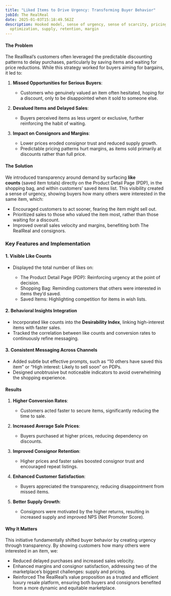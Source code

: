 ```yaml
---
title: "Liked Items to Drive Urgency: Transforming Buyer Behavior"
jobId: The RealReal
date: 2025-01-03T15:18:49.562Z
description: Hooked model, sense of urgency, sense of scarcity, pricing
  optimization, supply, retention, margin
---
```

#### The Problem

The RealReal’s customers often leveraged the predictable discounting patterns to delay purchases, particularly by saving items and waiting for price reductions. While this strategy worked for buyers aiming for bargains, it led to:

1. **Missed Opportunities for Serious Buyers**:

   * Customers who genuinely valued an item often hesitated, hoping for a discount, only to be disappointed when it sold to someone else.
2. **Devalued Items and Delayed Sales**:

   * Buyers perceived items as less urgent or exclusive, further reinforcing the habit of waiting.
3. **Impact on Consignors and Margins**:

   * Lower prices eroded consignor trust and reduced supply growth.
   * Predictable pricing patterns hurt margins, as items sold primarily at discounts rather than full price.

#### The Solution

We introduced transparency around demand by surfacing **like counts** (saved item totals) directly on the Product Detail Page (PDP), in the shopping bag, and within customers’ saved items list. This visibility created a sense of urgency, showing buyers how many others were interested in the same item, which:

* Encouraged customers to act sooner, fearing the item might sell out.
* Prioritized sales to those who valued the item most, rather than those waiting for a discount.
* Improved overall sales velocity and margins, benefiting both The RealReal and consignors.

### Key Features and Implementation

#### 1. **Visible Like Counts**

* Displayed the total number of likes on:

  * The Product Detail Page (PDP): Reinforcing urgency at the point of decision.
  * Shopping Bag: Reminding customers that others were interested in items they’d saved.
  * Saved Items: Highlighting competition for items in wish lists.

#### 2. **Behavioral Insights Integration**

* Incorporated like counts into the **Desirability Index**, linking high-interest items with faster sales.
* Tracked the correlation between like counts and conversion rates to continuously refine messaging.

#### 3. **Consistent Messaging Across Channels**

* Added subtle but effective prompts, such as “10 others have saved this item” or “High interest: Likely to sell soon” on PDPs.
* Designed unobtrusive but noticeable indicators to avoid overwhelming the shopping experience.

#### Results

1. **Higher Conversion Rates**:

   * Customers acted faster to secure items, significantly reducing the time to sale.
2. **Increased Average Sale Prices**:

   * Buyers purchased at higher prices, reducing dependency on discounts.
3. **Improved Consignor Retention**:

   * Higher prices and faster sales boosted consignor trust and encouraged repeat listings.
4. **Enhanced Customer Satisfaction**:

   * Buyers appreciated the transparency, reducing disappointment from missed items.
5. **Better Supply Growth**:

   * Consignors were motivated by the higher returns, resulting in increased supply and improved NPS (Net Promoter Score).

#### Why It Matters

This initiative fundamentally shifted buyer behavior by creating urgency through transparency. By showing customers how many others were interested in an item, we:

* Reduced delayed purchases and increased sales velocity.
* Enhanced margins and consignor satisfaction, addressing two of the marketplace’s biggest challenges: supply and pricing.
* Reinforced The RealReal’s value proposition as a trusted and efficient luxury resale platform, ensuring both buyers and consignors benefited from a more dynamic and equitable marketplace.